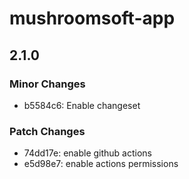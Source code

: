 # mushroomsoft-app

## 2.1.0

### Minor Changes

- b5584c6: Enable changeset

### Patch Changes

- 74dd17e: enable github actions
- e5d98e7: enable actions permissions
